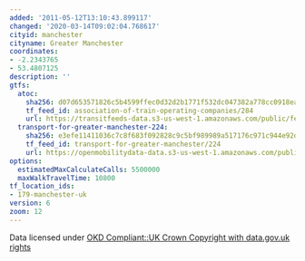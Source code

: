 ```yaml
---
added: '2011-05-12T13:10:43.899117'
changed: '2020-03-14T09:02:04.768617'
cityid: manchester
cityname: Greater Manchester
coordinates:
- -2.2343765
- 53.4807125
description: ''
gtfs:
  atoc:
    sha256: d07d653571826c5b4599ffec0d32d2b1771f532dc047382a778cc0918eaa0d7c
    tf_feed_id: association-of-train-operating-companies/284
    url: https://transitfeeds-data.s3-us-west-1.amazonaws.com/public/feeds/association-of-train-operating-companies/284/20170626/gtfs.zip
  transport-for-greater-manchester-224:
    sha256: e3efe11411036c7c8f683f092828c9c5bf989989a517176c971c944e92d7f930
    tf_feed_id: transport-for-greater-manchester/224
    url: https://openmobilitydata-data.s3-us-west-1.amazonaws.com/public/feeds/transport-for-greater-manchester/224/20200311/gtfs.zip
options:
  estimatedMaxCalculateCalls: 5500000
  maxWalkTravelTime: 10800
tf_location_ids:
- 179-manchester-uk
version: 6
zoom: 12
---
```


Data licensed under [OKD Compliant::UK Crown Copyright with data.gov.uk rights](http://datagm.org.uk/package/gtfs-schedule-data)
